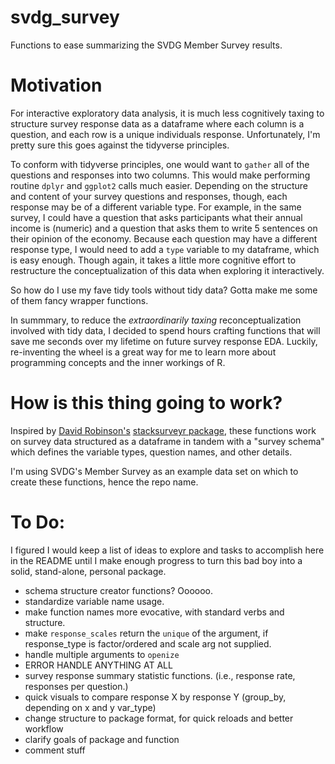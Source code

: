 # svdg_survey

Functions to ease summarizing the SVDG Member Survey results.

# Motivation

For interactive exploratory data analysis, it is much less cognitively taxing to structure survey response data as a dataframe where each column is a question, and each row is a unique individuals response. Unfortunately, I'm pretty sure this goes against the tidyverse principles.

To conform with tidyverse principles, one would want to `gather` all of the questions and responses into two columns. This would make performing routine `dplyr` and `ggplot2` calls much easier. Depending on the structure and content of your survey questions and responses, though, each response may be of a different variable type. For example, in the same survey, I could have a question that asks participants what their annual income is (numeric) and a question that asks them to write 5 sentences on their opinion of the economy. Because each question may have a different response type, I would need to add a `type` variable to my dataframe, which is easy enough. Though again, it takes a little more cognitive effort to restructure the conceptualization of this data when exploring it interactively.

So how do I use my fave tidy tools without tidy data? Gotta make me some of them fancy wrapper functions.

In summmary, to reduce the *extraordinarily taxing* reconceptualization involved with tidy data, I decided to spend hours crafting functions that will save me seconds over my lifetime on future survey response EDA. Luckily, re-inventing the wheel is a great way for me to learn more about programming concepts and the inner workings of R.

# How is this thing going to work?

Inspired by [David Robinson's](http://varianceexplained.org/) [stacksurveyr package](https://github.com/dgrtwo/stacksurveyr), these functions work on survey data structured as a dataframe in tandem with a "survey schema" which defines the variable types, question names, and other details.

I'm using SVDG's Member Survey as an example data set on which to create these functions, hence the repo name.

# To Do:

I figured I would keep a list of ideas to explore and tasks to accomplish here in the README until I make enough progress to turn this bad boy into a solid, stand-alone, personal package.

- schema structure creator functions? Oooooo.
- standardize variable name usage.
- make function names more evocative, with standard verbs and structure.
- make `response_scales` return the `unique` of the argument, if response_type is factor/ordered and scale arg not supplied.
- handle multiple arguments to `openize`
- ERROR HANDLE ANYTHING AT ALL
- survey response summary statistic functions. (i.e., response rate, responses per question.)
- quick visuals to compare response X by response Y (group_by, depending on x and y var_type)
- change structure to package format, for quick reloads and better workflow
- clarify goals of package and function
- comment stuff
